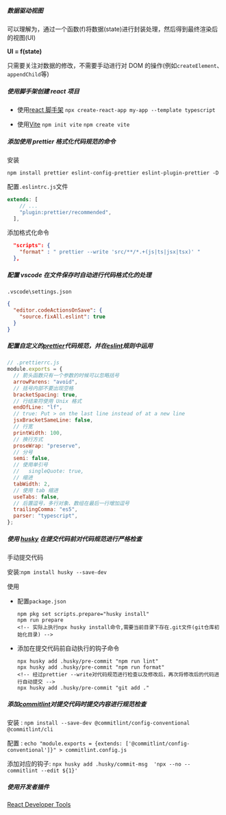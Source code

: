 ##### 数据驱动视图

可以理解为，通过一个函数(f)将数据(state)进行封装处理，然后得到最终渲染后的视图(UI)

**UI = f(state)**

只需要关注对数据的修改，不需要手动进行对 DOM 的操作(例如`createElement`、`appendChild`等)

##### 使用脚手架创建 react 项目

- 使用[react 脚手架](https://create-react-app.dev/)
  `npx create-react-app my-app --template typescript`

- 使用[Vite](https://vitejs.dev/)
  `npm init vite`
  `npm create vite`

##### 添加使用 prettier 格式化代码规范的命令

安装

```shell
npm install prettier eslint-config-prettier eslint-plugin-prettier -D
```

配置`.eslintrc.js`文件

```js
extends: [
    // ...
    "plugin:prettier/recommended",
  ],
```

添加格式化命令

```json
  "scripts": {
    "format" : " prettier --write 'src/**/*.+(js|ts|jsx|tsx)' "
  },
```

##### 配置 vscode 在文件保存时自动进行代码格式化的处理

`.vscode\settings.json`

```json
{
  "editor.codeActionsOnSave": {
    "source.fixAll.eslint": true
  }
}
```

##### 配置自定义的[prettier](https://prettier.io/)代码规范，并在[eslint](https://eslint.org/)规则中运用

```js
// .prettierrc.js
module.exports = {
  // 箭头函数只有一个参数的时候可以忽略括号
  arrowParens: "avoid",
  // 括号内部不要出现空格
  bracketSpacing: true,
  // 行结束符使用 Unix 格式
  endOfLine: "lf",
  // true: Put > on the last line instead of at a new line
  jsxBracketSameLine: false,
  // 行宽
  printWidth: 100,
  // 换行方式
  proseWrap: "preserve",
  // 分号
  semi: false,
  // 使用单引号
  //   singleQuote: true,
  // 缩进
  tabWidth: 2,
  // 使用 tab 缩进
  useTabs: false,
  // 后置逗号，多行对象、数组在最后一行增加逗号
  trailingComma: "es5",
  parser: "typescript",
};
```

##### 使用 [husky](https://typicode.github.io/husky/) 在提交代码前对代码规范进行严格检查

手动提交代码

安装:`npm install husky --save-dev`

使用

- 配置`package.json`

  ```shell
  npm pkg set scripts.prepare="husky install"
  npm run prepare
  <!-- 实际上执行npx husky install命令,需要当前目录下存在.git文件(git仓库初始化目录) -->
  ```

- 添加在提交代码前自动执行的钩子命令

  ```shell
  npx husky add .husky/pre-commit "npm run lint"
  npx husky add .husky/pre-commit "npm run format"
  <!-- 经过prettier --write对代码规范进行检查以及修改后，再次将修改后的代码进行自动提交 -->
  npx husky add .husky/pre-commit "git add ."

  ```

##### 添加[commitlint](https://commitlint.js.org/#/)对提交代码时提交内容进行规范检查

安装 : `npm install --save-dev @commitlint/config-conventional @commitlint/cli`

配置 : `echo "module.exports = {extends: ['@commitlint/config-conventional']}" > commitlint.config.js`

添加对应的钩子: `npx husky add .husky/commit-msg  'npx --no -- commitlint --edit ${1}'`

##### 使用开发者插件
[React Developer Tools](<https://extfans.com/web-development/fmkadmapgofadopljbjfkapdkoienihi/>)
